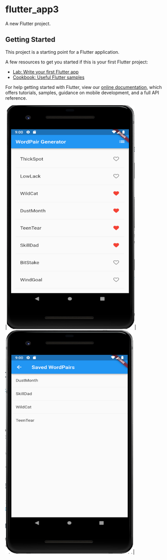 # flutter_app3

A new Flutter project.

## Getting Started

This project is a starting point for a Flutter application.

A few resources to get you started if this is your first Flutter project:

- [Lab: Write your first Flutter app](https://flutter.dev/docs/get-started/codelab)
- [Cookbook: Useful Flutter samples](https://flutter.dev/docs/cookbook)

For help getting started with Flutter, view our
[online documentation](https://flutter.dev/docs), which offers tutorials,
samples, guidance on mobile development, and a full API reference.

|<img src="screen1.PNG" alt="My cool logo" style="width:400px; height:700px;"/>|<img src="screen2.PNG" alt="My cool logo" style="width:400px; height:700px;"/>|

